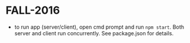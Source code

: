 # FALL-2016
- to run app (server/client), open cmd prompt and run ```npm start```. Both server and client run concurrently. See package.json for details.